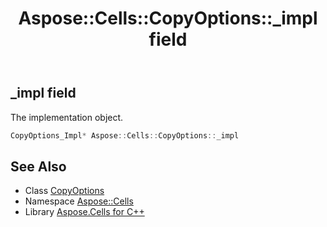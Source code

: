 ﻿---
title: Aspose::Cells::CopyOptions::_impl field
linktitle: _impl
second_title: Aspose.Cells for C++ API Reference
description: 'Aspose::Cells::CopyOptions::_impl field. The implementation object in C++.'
type: docs
weight: 2000
url: /cpp/aspose.cells/copyoptions/_impl/
---
## _impl field


The implementation object.

```cpp
CopyOptions_Impl* Aspose::Cells::CopyOptions::_impl
```

## See Also

* Class [CopyOptions](../)
* Namespace [Aspose::Cells](../../)
* Library [Aspose.Cells for C++](../../../)
